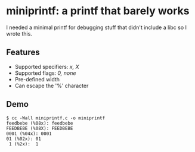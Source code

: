 # miniprintf: a printf that barely works

I needed a minimal printf for debugging stuff that didn't include a libc so I wrote this.

## Features

 - Supported specifiers: *x, X* 
 - Supported flags: *0, none*
 - Pre-defined width
 - Can escape the '%' character

## Demo

```
$ cc -Wall miniprintf.c -o miniprintf
feedbebe (%08x): feedbebe
FEEDBEBE (%08X): FEEDBEBE
0001 (%04x): 0001
01 (%02x): 01
 1 (%2x):  1
```
